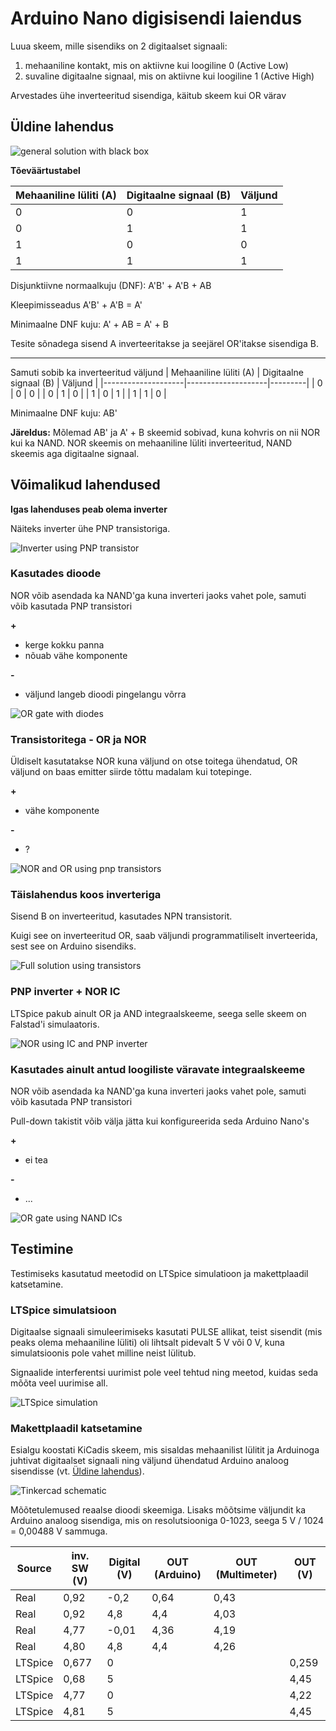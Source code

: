 # Arduino Nano digisisendi laiendus

Luua skeem, mille sisendiks on 2 digitaalset signaali:
1. mehaaniline kontakt, mis on aktiivne kui loogiline 0 (Active Low)
2. suvaline digitaalne signaal, mis on aktiivne kui loogiline 1 (Active High)

Arvestades ühe inverteeritud sisendiga, käitub skeem kui OR värav

## Üldine lahendus

![general solution with black box](./test_circuit.png)

**Tõeväärtustabel**

| Mehaaniline lüliti (A) | Digitaalne signaal (B) | Väljund |
|--------------------|--------------------|---------|
| 0                  | 0                  | 1       |
| 0                  | 1                  | 1       |
| 1                  | 0                  | 0       |
| 1                  | 1                  | 1       |

Disjunktiivne normaalkuju (DNF): A'B' + A'B + AB

Kleepimisseadus A'B' + A'B = A'

Minimaalne DNF kuju:
 A' + AB = A' + B

 Tesite sõnadega sisend A inverteeritakse ja seejärel OR'itakse sisendiga B.


---

Samuti sobib ka inverteeritud väljund
| Mehaaniline lüliti (A) | Digitaalne signaal (B) | Väljund |
|--------------------|--------------------|---------|
| 0                  | 0                  | 0       |
| 0                  | 1                  | 0       |
| 1                  | 0                  | 1       |
| 1                  | 1                  | 0       |

Minimaalne DNF kuju: AB'

**Järeldus:** 
Mõlemad AB' ja A' + B skeemid sobivad, kuna kohvris on nii NOR kui ka NAND. NOR skeemis on mehaaniline lüliti inverteeritud, NAND skeemis aga digitaalne signaal.

## Võimalikud lahendused

**Igas lahenduses peab olema inverter**

Näiteks inverter ühe PNP transistoriga.

![Inverter using PNP transistor](./pnp_inverter.png)
### **Kasutades dioode**

NOR võib asendada ka NAND'ga kuna inverteri jaoks vahet pole, samuti võib kasutada PNP transistori

**+**
  * kerge kokku panna
  * nõuab vähe komponente

**-**
  * väljund langeb dioodi pingelangu võrra
    

![OR gate with diodes](./digi_2.png)

### **Transistoritega - OR ja NOR**

Üldiselt kasutatakse NOR kuna väljund on otse toitega ühendatud, OR väljund on baas emitter siirde tõttu madalam kui totepinge.

**+**
  * vähe komponente

**-**
  * ?

![NOR and OR using pnp transistors](./digi_3.png)

### **Täislahendus koos inverteriga**

Sisend B on inverteeritud, kasutades NPN transistorit.

Kuigi see on inverteeritud OR, saab väljundi programmatiliselt inverteerida, sest see on Arduino sisendiks.

![Full solution using transistors](./detailed_circuit_drawing_fixed.png)

### PNP inverter + NOR IC

LTSpice pakub ainult OR ja AND integraalskeeme, seega selle skeem on Falstad'i simulaatoris.

![NOR using IC and PNP inverter](./transistor_with_nor_ic.png)

### **Kasutades ainult antud loogiliste väravate integraalskeeme**

NOR võib asendada ka NAND'ga kuna inverteri jaoks vahet pole, samuti võib kasutada PNP transistori

Pull-down takistit võib välja jätta kui konfigureerida seda Arduino Nano's

**+**
  * ei tea
    
**-**
  * ...

![OR gate using NAND ICs](./digi_4.png)

## Testimine

Testimiseks kasutatud meetodid on LTSpice simulatioon ja makettplaadil katsetamine.

### LTSpice simulatsioon

Digitaalse signaali simuleerimiseks kasutati PULSE allikat, teist sisendit (mis peaks olema mehaaniline lüliti) oli lihtsalt pidevalt 5 V või 0 V, kuna simulatsioonis pole vahet milline neist lülitub. 

Signaalide interferentsi uurimist pole veel tehtud ning meetod, kuidas seda mõõta veel uurimise all.

![LTSpice simulation](./detailed_circuit_drawing_sim.png)

### Makettplaadil katsetamine

Esialgu koostati KiCadis skeem, mis sisaldas mehaanilist lülitit ja Arduinoga juhtivat digitaalset signaali ning väljund ühendatud Arduino analoog sisendisse (vt. [Üldine lahendus](#üldine-lahendus)).

![Tinkercad schematic](./tinkercad_diode_test.png)

Mõõtetulemused reaalse dioodi skeemiga. Lisaks mõõtsime väljundit ka Arduino analoog sisendiga, mis on resolutsiooniga 0-1023, seega 5 V / 1024 = 0,00488 V sammuga.

| Source      | inv. SW (V) | Digital (V) | OUT (Arduino) | OUT (Multimeter) | OUT (V) |
|------------|-------------|-------------|---------------|----------------|---------|
| Real       | 0,92       | -0,2        | 0,64          | 0,43           |         |
| Real       | 0,92       | 4,8         | 4,4           | 4,03           |         |
| Real       | 4,77       | -0,01       | 4,36          | 4,19           |         |
| Real       | 4,80       | 4,8         | 4,4           | 4,26           |         |
| LTSpice    | 0,677      | 0           |               |                | 0,259   |
| LTSpice    | 0,68       | 5           |               |                | 4,45    |
| LTSpice    | 4,77       | 0           |               |                | 4,22    |
| LTSpice    | 4,81       | 5           |               |                | 4,45    |
